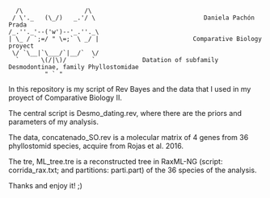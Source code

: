       /\                 /\  
     / \'._   (\_/)   _.'/ \                              Daniela Pachón Prada 
    /_.''._'--('w')--'_.''._\                       
    | \_ / `;=/ " \=;` \ _/ |                          Comparative Biology proyect  
     \/ `\__|`\___/`|__/`  \/                                                                              
      `      \(/|\)/       `             Datation of subfamily Desmodontinae, family Phyllostomidae        
              " ` "                                                                                         

In this repository is my script of Rev Bayes and the data that I used in my proyect of Comparative Biology II.

The central script is Desmo_dating.rev, where there are the priors and parameters of my analysis.

The data, concatenado_SO.rev is a molecular matrix of 4 genes from 36 phyllostomid species, acquire 
from Rojas et al. 2016.

The tre, ML_tree.tre is a reconstructed tree in RaxML-NG (script: corrida_rax.txt; and partitions: parti.part) 
of the 36 species of the analysis. 


Thanks and enjoy it! ;)
